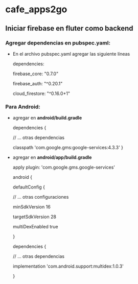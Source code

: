 # cafe_apps2go

## Iniciar firebase en fluter como backend

### Agregar dependencias en pubspec.yaml:
- En el archivo pubspec.yaml agregar las siguiente líneas
  
  dependencies:
  
    firebase_core: "0.7.0"
    
    firebase_auth: "^0.20.1"
    
    cloud_firestore: "^0.16.0+1"
    

### Para Android:
- agregar en **android/build.gradle**
  
  dependencies {
  
    // ... otras dependencias
    
    classpath 'com.google.gms:google-services:4.3.3'
  }
  
- agregar en **android/app/build.gradle**
  
  apply plugin: 'com.google.gms.google-services'
  
  android {
  
    defaultConfig {

    // ... otras configuraciones

     minSdkVersion 16
     
     targetSdkVersion 28
     
     multiDexEnabled true

  }
  

  dependencies {
  
    // ... otras dependencias
    
    implementation 'com.android.support:multidex:1.0.3'
    
  }
